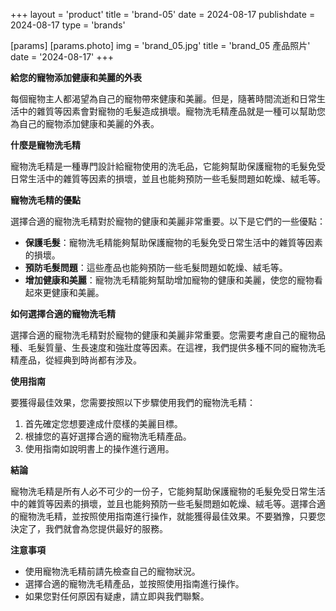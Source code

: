 +++
layout = 'product'
title = 'brand-05'
date = 2024-08-17
publishdate = 2024-08-17
type = 'brands'

[params]
  [params.photo]
    img = 'brand_05.jpg'
    title = 'brand_05 產品照片'
    date = '2024-08-17'
+++

**給您的寵物添加健康和美麗的外表**

每個寵物主人都渴望為自己的寵物帶來健康和美麗。但是，隨著時間流逝和日常生活中的雜質等因素會對寵物的毛髮造成損壞。寵物洗毛精產品就是一種可以幫助您為自己的寵物添加健康和美麗的外表。

**什麼是寵物洗毛精**

寵物洗毛精是一種專門設計給寵物使用的洗毛品，它能夠幫助保護寵物的毛髮免受日常生活中的雜質等因素的損壞，並且也能夠預防一些毛髮問題如乾燥、絨毛等。

**寵物洗毛精的優點**

選擇合適的寵物洗毛精對於寵物的健康和美麗非常重要。以下是它們的一些優點：

* **保護毛髮**：寵物洗毛精能夠幫助保護寵物的毛髮免受日常生活中的雜質等因素的損壞。
* **預防毛髮問題**：這些產品也能夠預防一些毛髮問題如乾燥、絨毛等。
* **增加健康和美麗**：寵物洗毛精能夠幫助增加寵物的健康和美麗，使您的寵物看起來更健康和美麗。

**如何選擇合適的寵物洗毛精**

選擇合適的寵物洗毛精對於寵物的健康和美麗非常重要。您需要考慮自己的寵物品種、毛髮質量、生長速度和強壯度等因素。在這裡，我們提供多種不同的寵物洗毛精產品，從經典到時尚都有涉及。

**使用指南**

要獲得最佳效果，您需要按照以下步驟使用我們的寵物洗毛精：

1. 首先確定您想要達成什麼樣的美麗目標。
2. 根據您的喜好選擇合適的寵物洗毛精產品。
3. 使用指南如說明書上的操作進行適用。

**結論**

寵物洗毛精是所有人必不可少的一份子，它能夠幫助保護寵物的毛髮免受日常生活中的雜質等因素的損壞，並且也能夠預防一些毛髮問題如乾燥、絨毛等。選擇合適的寵物洗毛精，並按照使用指南進行操作，就能獲得最佳效果。不要猶豫，只要您決定了，我們就會為您提供最好的服務。

**注意事項**

* 使用寵物洗毛精前請先檢查自己的寵物狀況。
* 選擇合適的寵物洗毛精產品，並按照使用指南進行操作。
* 如果您對任何原因有疑慮，請立即與我們聯繫。
